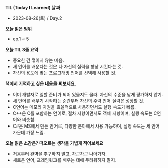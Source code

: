 **TIL (Today I Learned) 날짜**

- 2023-08-26(토) / Day.2

**오늘 읽은 범위**

- ep.1 ~ 5

**오늘 TIL 3줄 요약**

- 중요한 건 꺾이지 않는 마음.
- 새 언어를 배운다는 것은 나 자신의 실력을 향상 시킨다는 것.
- 자신의 용도에 맞는 프로그래밍 언어를 선택해 사용할 것.

**책에서 기억하고 싶은 내용을 써보세요.**

- 이미 개발자로 일할 준비가 되어 있을지도 몰라. 자신의 수준을 낮게 평가하지 않기.
- 새 언어를 배우기 시작하는 순간부터 자신의 주력 언어 실력은 성장할 것.
- C언어는 메모리 자원을 효율적으로 사용하면서도 실행 속도가 빠름.
- C++은 C를 포함하는 언어로, 절차 지향이면서도 객체 지향이며, 실행 속도는 C언어와 비슷함.
- C#은 MS에서 만든 언어로, 다양한 분야에서 사용 가능하며, 실행 속도는 세 언어 가운데 가장 느림.

**오늘 읽은 소감은? 떠오르는 생각을 가볍게 적어보세요**

- 처음부터 완벽을 추구하지 말고, 차근차근 나아가자.
- 새로운 언어, 프레임워크를 배우는 데에 두려워하지 말자.
